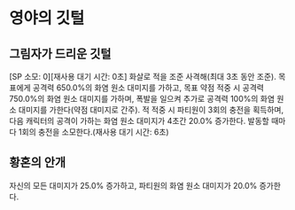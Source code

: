# 영야의 깃털

## 그림자가 드리운 깃털

[SP 소모: 0][재사용 대기 시간: 0초] 화살로 적을 조준 사격해(최대 3초 동안 조준). 목표에게 공격력 650.0%의 화염 원소 대미지를 가하고, 목표 약점 적중 시 공격력 750.0%의 화염 원소 대미지를 가하며, 폭발을 일으켜 추가로 공격력 100%의 화염 원소 대미지를 가한다(약점 대미지로 간주). 적 적중 시 파티원이 3회의 충전을 획득하며, 다음 캐릭터의 공격이 가하는 화염 원소 대미지가 4초간 20.0% 증가한다. 발동할 때마다 1회의 충전을 소모한다.(재사용 대기 시간: 6초)

## 황혼의 안개

자신의 모든 대미지가 25.0% 증가하고, 파티원의 화염 원소 대미지가 20.0% 증가한다.
